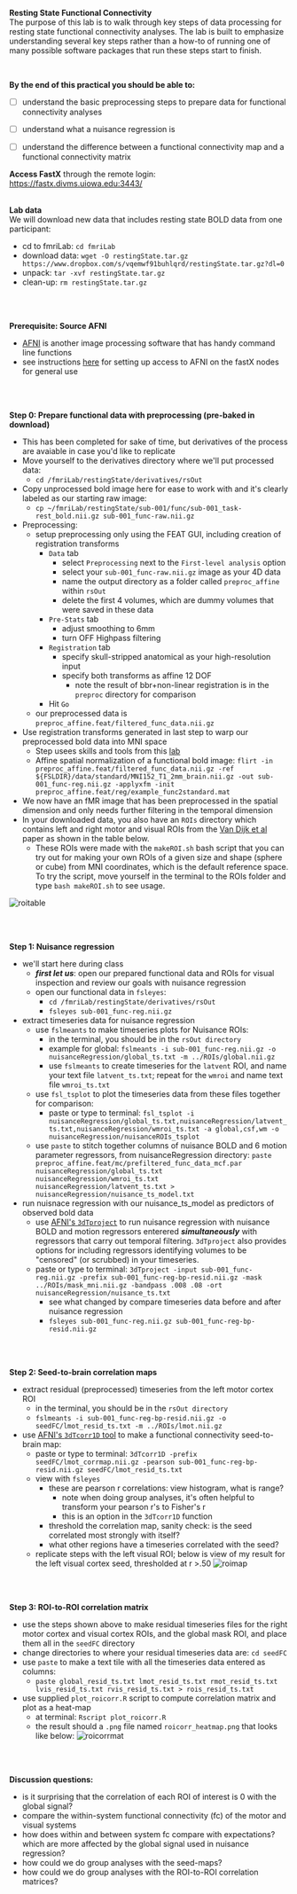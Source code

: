 **Resting State Functional Connectivity**
</br>
The purpose of this lab is to walk through key steps of data processing for resting state functional connectivity analyses. The lab is built to emphasize understanding several key steps rather than a how-to of running one of many possible software packages that run these steps start to finish.

</br>


**By the end of this practical you should be able to:** <br/>
* [ ] understand the basic preprocessing steps to prepare data for functional connectivity analyses
* [ ] understand what a nuisance regression is <br/>
* [ ] understand the difference between a functional connectivity map and a functional connectivity matrix 


**Access FastX** through the remote login: <br>
https://fastx.divms.uiowa.edu:3443/  <br/>
<br/>


**Lab data** <br>
We will download new data that includes resting state BOLD data from one participant:
* cd to fmriLab: `cd fmriLab`
* download data: `wget -O restingState.tar.gz https://www.dropbox.com/s/vqemwf91buhlqrd/restingState.tar.gz?dl=0`
* unpack: `tar -xvf restingState.tar.gz`
* clean-up: `rm restingState.tar.gz`

<br>
<br>

**Prerequisite: Source AFNI**
* [AFNI](https://afni.nimh.nih.gov/) is another image processing software that has handy command line functions
* see instructions [here](https://github.com/mwvoss/MRI-lab-classes/wiki/Setup-FSL-and-AFNI-in-remote-linux-environment) for setting up access to AFNI on the fastX nodes for general use

<br>
<br>

**Step 0: Prepare functional data with preprocessing (pre-baked in download)**
* This has been completed for sake of time, but derivatives of the process are avaiable in case you'd like to replicate
* Move yourself to the derivatives directory where we'll put processed data: 
    * `cd /fmriLab/restingState/derivatives/rsOut`
* Copy unprocessed bold image here for ease to work with and it's clearly labeled as our starting raw image: 
    * `cp ~/fmriLab/restingState/sub-001/func/sub-001_task-rest_bold.nii.gz sub-001_func-raw.nii.gz`
* Preprocessing:
    * setup preprocessing only using the FEAT GUI, including creation of registration transforms 
        * `Data` tab
            * select `Preprocessing` next to the `First-level analysis` option
            * select your `sub-001_func-raw.nii.gz` image as your 4D data
            * name the output directory as a folder called `preproc_affine` within `rsOut`
            * delete the first 4 volumes, which are dummy volumes that were saved in these data
        * `Pre-Stats` tab
            * adjust smoothing to 6mm
            * turn OFF Highpass filtering
        * `Registration` tab
            * specify skull-stripped anatomical as your high-resolution input
            * specify both transforms as affine 12 DOF
                * note the result of bbr+non-linear registration is in the `preproc` directory for comparison
        * Hit `Go`
    * our preprocessed data is `preproc_affine.feat/filtered_func_data.nii.gz`
* Use registration transforms generated in last step to warp our preprocessed bold data into MNI space
    * Step usees skills and tools from this [lab](https://github.com/mwvoss/MRI-lab-classes/blob/master/PSY6280-2020-FA2020/practical_spatial-registration.md)
    * Affine spatial normalization of a functional bold image: `flirt -in preproc_affine.feat/filtered_func_data.nii.gz -ref ${FSLDIR}/data/standard/MNI152_T1_2mm_brain.nii.gz -out sub-001_func-reg.nii.gz -applyxfm -init preproc_affine.feat/reg/example_func2standard.mat`
* We now have an fMR image that has been preprocessed in the spatial dimension and only needs further filtering in the temporal dimension
* In your downloaded data, you also have an `ROIs` directory which contains left and right motor and visual ROIs from the [Van Dijk et al](https://github.com/mwvoss/MRI-lab-classes/blob/master/PSY6280-2020-FA2020/pdfs/Van%20Dijk-2010-Intrinsic%20functional%20connectivit.pdf) paper as shown in the table below. 
    * These ROIs were made with the `makeROI.sh` bash script that you can try out for making your own ROIs of a given size and shape (sphere or cube) from MNI coordinates, which is the default reference space. To try the script, move yourself in the terminal to the ROIs folder and type `bash makeROI.sh` to see usage. </br>

![roitable](images/practical_rsfc-roi-coords.png)
 
<br>
<br>

**Step 1: Nuisance regression**
* we'll start here during class
    * **_first let us_**: open our prepared functional data and ROIs for visual inspection and review our goals with nuisance regression
    * open our functional data in `fsleyes`: 
        * `cd /fmriLab/restingState/derivatives/rsOut`
        * `fsleyes sub-001_func-reg.nii.gz`
* extract timeseries data for nuisance regression
    * use `fslmeants` to make timeseries plots for Nuisance ROIs:
        * in the terminal, you should be in the `rsOut directory`
        * example for global: `fslmeants -i sub-001_func-reg.nii.gz -o nuisanceRegression/global_ts.txt -m ../ROIs/global.nii.gz`
        * use `fslmeants` to create timeseries for the `latvent` ROI, and name your text file `latvent_ts.txt`; repeat for the `wmroi` and name text file `wmroi_ts.txt`
    * use `fsl_tsplot` to plot the timeseries data from these files together for comparison:
        * paste or type to terminal: `fsl_tsplot -i nuisanceRegression/global_ts.txt,nuisanceRegression/latvent_ts.txt,nuisanceRegression/wmroi_ts.txt -a global,csf,wm -o nuisanceRegression/nuisanceROIs_tsplot`
    * use `paste` to stitch together columns of nuisance BOLD and 6 motion parameter regressors, from nuisanceRegression directory: `paste preproc_affine.feat/mc/prefiltered_func_data_mcf.par nuisanceRegression/global_ts.txt nuisanceRegression/wmroi_ts.txt nuisanceRegression/latvent_ts.txt > nuisanceRegression/nuisance_ts_model.txt`
* run nuisnace regression with our nuisance_ts_model as predictors of observed bold data
    * use [AFNI's `3dTproject`](https://afni.nimh.nih.gov/pub/dist/doc/program_help/3dTproject.html) to run nuisance regression with nuisance BOLD and motion regressors enterered **_simultaneously_** with regressors that carry out temporal filtering. `3dTproject` also provides options for including regressors identifying volumes to be "censored" (or scrubbed) in your timeseries.
    * paste or type to terminal: `3dTproject -input sub-001_func-reg.nii.gz -prefix sub-001_func-reg-bp-resid.nii.gz -mask ../ROIs/mask_mni.nii.gz -bandpass .008 .08 -ort nuisanceRegression/nuisance_ts.txt`
        * see what changed by compare timeseries data before and after nuisance regression 
        * `fsleyes sub-001_func-reg.nii.gz sub-001_func-reg-bp-resid.nii.gz`


<br>
<br>

**Step 2: Seed-to-brain correlation maps**
* extract residual (preprocessed) timeseries from the left motor cortex ROI
    * in the terminal, you should be in the `rsOut directory`
    *  `fslmeants -i sub-001_func-reg-bp-resid.nii.gz -o seedFC/lmot_resid_ts.txt -m ../ROIs/lmot.nii.gz`
* use [AFNI's `3dTcorr1D` tool](https://afni.nimh.nih.gov/pub/dist/doc/program_help/3dTcorr1D.html) to make a functional connectivity seed-to-brain map: 
    * paste or type to terminal: `3dTcorr1D -prefix seedFC/lmot_corrmap.nii.gz -pearson sub-001_func-reg-bp-resid.nii.gz seedFC/lmot_resid_ts.txt`
    * view with `fsleyes`
        * these are pearson r correlations: view histogram, what is range?
            * note when doing group analyses, it's often helpful to transform your pearson r's to Fisher's r
            * this is an option in the `3dTcorr1D` function
        * threshold the correlation map, sanity check: is the seed correlated most strongly with itself?
        * what other regions have a timeseries correlated with the seed?
    * replicate steps with the left visual ROI; below is view of my result for the left visual cortex seed, thresholded at r >.50
    ![roimap](images/practical_rsfc-roi-lvis.png)

<br>
<br>

**Step 3: ROI-to-ROI correlation matrix**
* use the steps shown above to make residual timeseries files for the right motor cortex and visual cortex ROIs, and the global mask ROI, and place them all in the `seedFC` directory
* change directories to where your residual timeseries data are: `cd seedFC`
* use `paste` to make a text tile with all the timeseries data entered as columns: 
    * `paste global_resid_ts.txt lmot_resid_ts.txt rmot_resid_ts.txt lvis_resid_ts.txt rvis_resid_ts.txt > rois_resid_ts.txt`
* use supplied `plot_roicorr.R` script to compute correlation matrix and plot as a heat-map
    * at terminal: `Rscript plot_roicorr.R`
    * the result should a `.png` file named `roicorr_heatmap.png` that looks like below:
![roicorrmat](images/practical_rsfc-roicorr_heatmap.png)

<br>
<br>

**Discussion questions:**
* is it surprising that the correlation of each ROI of interest is 0 with the global signal?
* compare the within-system functional connectivity (fc) of the motor and visual systems
* how does within and between system fc compare with expectations? which are more affected by the global signal used in nuisance regression?
* how could we do group analyses with the seed-maps?
* how could we do group analyses with the ROI-to-ROI correlation matrices?
























